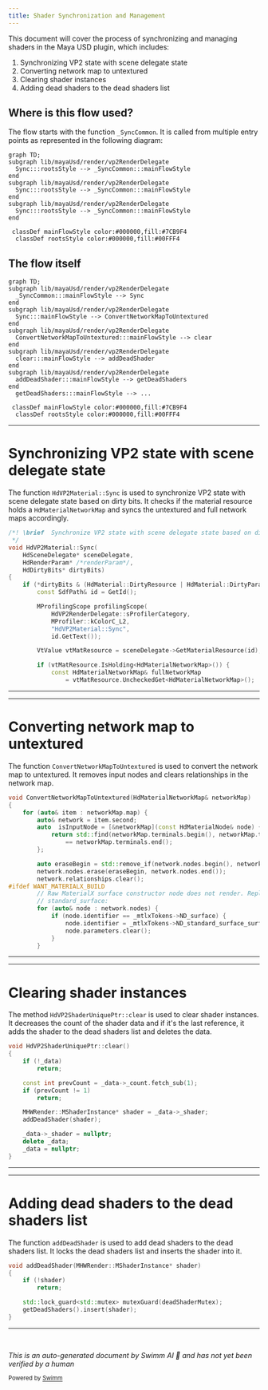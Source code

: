 ```yaml
---
title: Shader Synchronization and Management
---
```

This document will cover the process of synchronizing and managing shaders in the Maya USD plugin, which includes:

1. Synchronizing VP2 state with scene delegate state
2. Converting network map to untextured
3. Clearing shader instances
4. Adding dead shaders to the dead shaders list

## Where is this flow used?

The flow starts with the function `_SyncCommon`. It is called from multiple entry points as represented in the following diagram:

```mermaid
graph TD;
subgraph lib/mayaUsd/render/vp2RenderDelegate
  Sync:::rootsStyle --> _SyncCommon:::mainFlowStyle
end
subgraph lib/mayaUsd/render/vp2RenderDelegate
  Sync:::rootsStyle --> _SyncCommon:::mainFlowStyle
end
subgraph lib/mayaUsd/render/vp2RenderDelegate
  Sync:::rootsStyle --> _SyncCommon:::mainFlowStyle
end

 classDef mainFlowStyle color:#000000,fill:#7CB9F4
  classDef rootsStyle color:#000000,fill:#00FFF4
```

## The flow itself

```mermaid
graph TD;
subgraph lib/mayaUsd/render/vp2RenderDelegate
  _SyncCommon:::mainFlowStyle --> Sync
end
subgraph lib/mayaUsd/render/vp2RenderDelegate
  Sync:::mainFlowStyle --> ConvertNetworkMapToUntextured
end
subgraph lib/mayaUsd/render/vp2RenderDelegate
  ConvertNetworkMapToUntextured:::mainFlowStyle --> clear
end
subgraph lib/mayaUsd/render/vp2RenderDelegate
  clear:::mainFlowStyle --> addDeadShader
end
subgraph lib/mayaUsd/render/vp2RenderDelegate
  addDeadShader:::mainFlowStyle --> getDeadShaders
end
  getDeadShaders:::mainFlowStyle --> ...

 classDef mainFlowStyle color:#000000,fill:#7CB9F4
  classDef rootsStyle color:#000000,fill:#00FFF4
```

<SwmSnippet path="/lib/mayaUsd/render/vp2RenderDelegate/material.cpp" line="2082">

---

# Synchronizing VP2 state with scene delegate state

The function `HdVP2Material::Sync` is used to synchronize VP2 state with scene delegate state based on dirty bits. It checks if the material resource holds a `HdMaterialNetworkMap` and syncs the untextured and full network maps accordingly.

```c++
/*! \brief  Synchronize VP2 state with scene delegate state based on dirty bits
 */
void HdVP2Material::Sync(
    HdSceneDelegate* sceneDelegate,
    HdRenderParam* /*renderParam*/,
    HdDirtyBits* dirtyBits)
{
    if (*dirtyBits & (HdMaterial::DirtyResource | HdMaterial::DirtyParams)) {
        const SdfPath& id = GetId();

        MProfilingScope profilingScope(
            HdVP2RenderDelegate::sProfilerCategory,
            MProfiler::kColorC_L2,
            "HdVP2Material::Sync",
            id.GetText());

        VtValue vtMatResource = sceneDelegate->GetMaterialResource(id);

        if (vtMatResource.IsHolding<HdMaterialNetworkMap>()) {
            const HdMaterialNetworkMap& fullNetworkMap
                = vtMatResource.UncheckedGet<HdMaterialNetworkMap>();
```

---

</SwmSnippet>

<SwmSnippet path="/lib/mayaUsd/render/vp2RenderDelegate/material.cpp" line="2057">

---

# Converting network map to untextured

The function `ConvertNetworkMapToUntextured` is used to convert the network map to untextured. It removes input nodes and clears relationships in the network map.

```c++
void ConvertNetworkMapToUntextured(HdMaterialNetworkMap& networkMap)
{
    for (auto& item : networkMap.map) {
        auto& network = item.second;
        auto  isInputNode = [&networkMap](const HdMaterialNode& node) {
            return std::find(networkMap.terminals.begin(), networkMap.terminals.end(), node.path)
                == networkMap.terminals.end();
        };

        auto eraseBegin = std::remove_if(network.nodes.begin(), network.nodes.end(), isInputNode);
        network.nodes.erase(eraseBegin, network.nodes.end());
        network.relationships.clear();
#ifdef WANT_MATERIALX_BUILD
        // Raw MaterialX surface constructor node does not render. Replace with default
        // standard_surface:
        for (auto& node : network.nodes) {
            if (node.identifier == _mtlxTokens->ND_surface) {
                node.identifier = _mtlxTokens->ND_standard_surface_surfaceshader;
                node.parameters.clear();
            }
        }
```

---

</SwmSnippet>

<SwmSnippet path="/lib/mayaUsd/render/vp2RenderDelegate/shader.cpp" line="148">

---

# Clearing shader instances

The method `HdVP2ShaderUniquePtr::clear` is used to clear shader instances. It decreases the count of the shader data and if it's the last reference, it adds the shader to the dead shaders list and deletes the data.

```c++
void HdVP2ShaderUniquePtr::clear()
{
    if (!_data)
        return;

    const int prevCount = _data->_count.fetch_sub(1);
    if (prevCount != 1)
        return;

    MHWRender::MShaderInstance* shader = _data->_shader;
    addDeadShader(shader);

    _data->_shader = nullptr;
    delete _data;
    _data = nullptr;
}
```

---

</SwmSnippet>

<SwmSnippet path="/lib/mayaUsd/render/vp2RenderDelegate/shader.cpp" line="36">

---

# Adding dead shaders to the dead shaders list

The function `addDeadShader` is used to add dead shaders to the dead shaders list. It locks the dead shaders list and inserts the shader into it.

```c++
void addDeadShader(MHWRender::MShaderInstance* shader)
{
    if (!shader)
        return;

    std::lock_guard<std::mutex> mutexGuard(deadShaderMutex);
    getDeadShaders().insert(shader);
}
```

---

</SwmSnippet>

&nbsp;

*This is an auto-generated document by Swimm AI 🌊 and has not yet been verified by a human*

<SwmMeta version="3.0.0" repo-id="Z2l0aHViJTNBJTNBbWF5YS11c2QlM0ElM0FnaWxhZG5hdm90" repo-name="maya-usd" doc-type="flows"><sup>Powered by [Swimm](/)</sup></SwmMeta>

